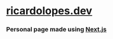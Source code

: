 # [ricardolopes.dev](https://ricardolopes.dev)
### Personal page made using [Next.js](https://nextjs.org)
